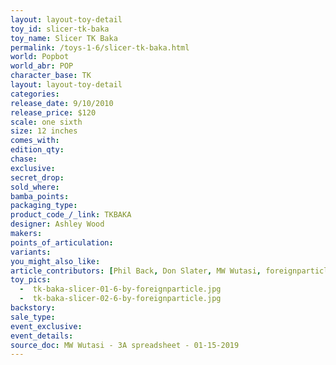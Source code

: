 ```yaml
---
layout: layout-toy-detail 
toy_id: slicer-tk-baka
toy_name: Slicer TK Baka
permalink: /toys-1-6/slicer-tk-baka.html
world: Popbot
world_abr: POP
character_base: TK
layout: layout-toy-detail
categories: 
release_date: 9/10/2010
release_price: $120 
scale: one sixth
size: 12 inches
comes_with: 
edition_qty: 
chase: 
exclusive: 
secret_drop: 
sold_where: 
bamba_points: 
packaging_type: 
product_code_/_link: TKBAKA
designer: Ashley Wood
makers: 
points_of_articulation: 
variants: 
you_might_also_like: 
article_contributors: [Phil Back, Don Slater, MW Wutasi, foreignparticle]
toy_pics: 
  -  tk-baka-slicer-01-6-by-foreignparticle.jpg
  -  tk-baka-slicer-02-6-by-foreignparticle.jpg
backstory: 
sale_type: 
event_exclusive: 
event_details: 
source_doc: MW Wutasi - 3A spreadsheet - 01-15-2019
---
```

